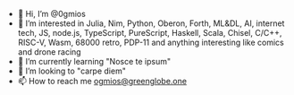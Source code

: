 - 👋 Hi, I’m @0gmios
- 👀 I’m interested in Julia, Nim, Python, Oberon, Forth, ML&DL, AI, internet tech, JS, node.js, TypeScript, PureScript, Haskell, Scala, Chisel, C/C++, RISC-V, Wasm, 68000 retro, PDP-11 and anything interesting like comics and drone racing
- 🌱 I’m currently learning "Nosce te ipsum"
- 💞️ I’m looking to "carpe diem"
- 📫 How to reach me ogmios@greenglobe.one

<!---
0gmios/0gmios is a ✨ special ✨ repository because its `README.md` (this file) appears on your GitHub profile.
You can click the Preview link to take a look at your changes.
--->
